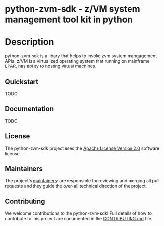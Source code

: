 # python-zvm-sdk - z/VM system management tool kit in python

# Description
python-zvm-sdk is a libary that helps to invoke zvm system mangagement APIs.
z/VM is a virtualized operating system that running on mainframe LPAR, has ability to hosting virtual machines.

## Quickstart
TODO

## Documentation
TODO

## License <a name="license"></a>
The python-zvm-sdk project uses the [Apache License Version 2.0](LICENSE) software license.

## Maintainers
The project's [maintainers](MAINTAINERS.txt): are responsible for reviewing and merging all pull requests and they guide the over-all technical direction of the project.

## Contributing
We welcome contributions to the python-zvm-sdk! Full details of how to contribute to this project are documented in the [CONTRIBUTING.md](CONTRIBUTING.md) file.
